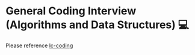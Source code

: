 # <a name="coding"></a> General Coding Interview (Algorithms and Data Structures) :computer: 

Please reference [lc-coding](https://github.com/trws2/Machine-Learning-Interviews/blob/main/src/lc-coding.md)
